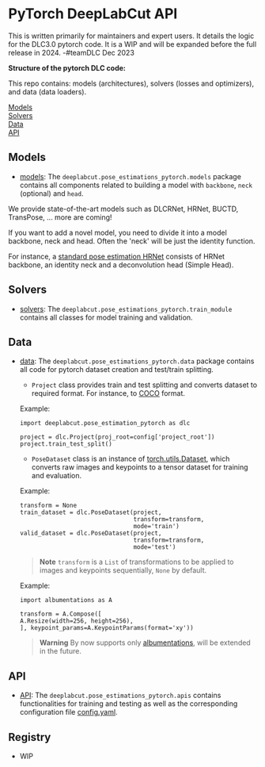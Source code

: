 # PyTorch DeepLabCut API

This is written primarily for maintainers and expert users. It details the logic for the DLC3.0 pytorch code. It is a WIP and will be expanded before the full release in 2024. -#teamDLC Dec 2023

**Structure of the pytorch DLC code:**

This repo contains: models (architectures), solvers (losses and optimizers), and data (data loaders).

[Models](#models)   
[Solvers](#solvers)   
[Data](#data)  
[API](#API)   

## Models

- [models](models):
The `deeplabcut.pose_estimations_pytorch.models` package contains all components related to building a model with `backbone`, `neck` (optional) and `head`.

We provide state-of-the-art models such as DLCRNet, HRNet, BUCTD, TransPose, ... more are coming!

If you want to add a novel model, you need to divide it into a model backbone, neck and head. Often the 'neck' will be just the identity function.

For instance, a [standard pose estimation HRNet](https://github.com/HRNet/HRNet-Human-Pose-Estimation) consists of HRNet backbone, an identity neck and a deconvolution head (Simple Head).


## Solvers

- [solvers](solvers): The `deeplabcut.pose_estimations_pytorch.train_module` contains all classes for model training and validation.

## Data

- [data](data/project.py#L7):
The `deeplabcut.pose_estimations_pytorch.data` package contains all code for pytorch dataset creation and test/train splitting.
    - `Project` class provides train and test splitting and converts dataset to required format. For instance, to [COCO](https://medium.com/@manuktiwary/coco-format-what-and-how-5c7d22cf5301) format.

    Example:

    ```python3
    import deeplabcut.pose_estimation_pytorch as dlc

    project = dlc.Project(proj_root=config['project_root'])
    project.train_test_split()
    ```
    - `PoseDataset` class is an instance of [torch.utils.Dataset](https://pytorch.org/docs/stable/data.html), which converts raw images and keypoints to a tensor dataset for training and evaluation.

    Example:

    ```python3
    transform = None
    train_dataset = dlc.PoseDataset(project,
                                    transform=transform,
                                    mode='train')
    valid_dataset = dlc.PoseDataset(project,
                                    transform=transform,
                                    mode='test')
    ```

    > **Note**
    > `transform` is a `List` of transformations to be applied to images and keypoints sequentially, `None` by default.

    Example:

    ```python3
    import albumentations as A

    transform = A.Compose([
    A.Resize(width=256, height=256),
    ], keypoint_params=A.KeypointParams(format='xy'))

    ```

    > **Warning**
    > By now supports only [albumentations](https://albumentations.ai), will be extended in the future.


## API

- [API](API): The `deeplabcut.pose_estimations_pytorch.apis` contains functionalities for training and testing as well as the corresponding configuration file [config.yaml](apis/config.yaml).

## Registry

- WIP